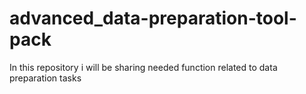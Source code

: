 # advanced_data-preparation-tool-pack
In this repository i will be sharing needed function related to data preparation tasks 

